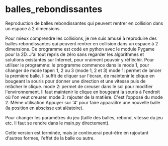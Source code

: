 # balles_rebondissantes
Reproduction de balles rebondissantes qui peuvent rentrer en collision dans un espace à 2 dimensions.


Pour mieux comprendre les collisions, je me suis amusé à reproduire des balles rebondissantes qui peuvent rentrer en collision dans un espace à 2 dimensions. Ce programme est codé en python avec le module Pygame pour la 2D. J'ai tout repris de zéro sans regarder les algorithmes et solutions existantes sur Internet, pour vraiment pouvoir y réfléchir. Pour utiliser le programme: le programme commence dans le mode 1, pour changer de mode taper: 1, 2 ou 3 (mode 1, 2 et 3) mode 1: permet de lancer la première balle. Il suffit de cliquer sur l'écran, de maintenir le clique en bougeant la souris pour donner une direction et une vitesse puis de relâcher le clique. mode 2: permet de creuser dans le sol pour modifier l'environnement. Il faut maintenir le clique en bougeant la souris à l'endroit où l'on veut creuser. mode 3: rajouter de la matière. C'est l’opposé du mode 2. Même utilisation Appuyer sur '4' pour faire apparaître une nouvelle balle (la position en abscisse est aléatoire).

Pour changer les paramètres du jeu (taille des balles, rebond, vitesse du jeu etc. Il faut se rendre dans le main.py directement).

Cette version est terminée, mais je continuerai peut-être en rajoutant d'autres formes, l'effet de la balle ou autre.
